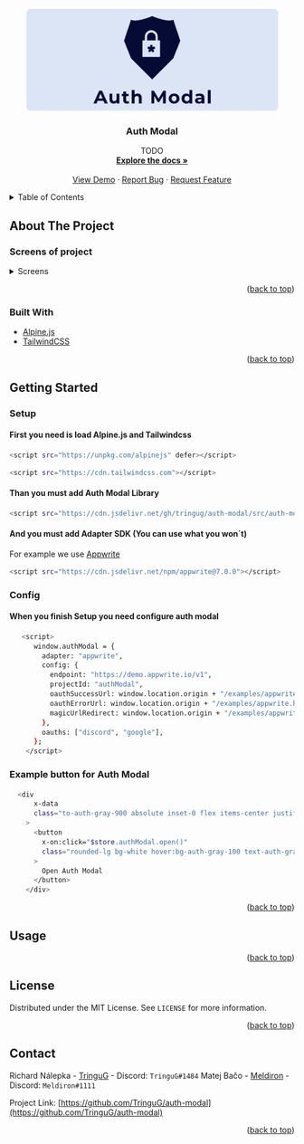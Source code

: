 <div id="top"></div>

<!-- PROJECT LOGO -->
<br />
<div align="center">
  <a href="hhttps://github.com/TringuG/auth-modal">
    <img src="images/logo.png" alt="Logo" width="445" height="180">
  </a>

<h3 align="center">Auth Modal</h3>

  <p align="center">
    TODO
    <br />
    <a href="https://github.com/TringuG/auth-modal"><strong>Explore the docs »</strong></a>
    <br />
    <br />
    <a href="https://auth.tringug.xyz/">View Demo</a>
    ·
    <a href="https://github.com/TringuG/auth-modal/issues">Report Bug</a>
    ·
    <a href="https://github.com/TringuG/auth-modal/issues">Request Feature</a>
  </p>
</div>



<!-- TABLE OF CONTENTS -->
<details>
  <summary>Table of Contents</summary>
  <ol>
    <li>
      <a href="#about-the-project">About The Project</a>
      <ul>
        <li><a href="#screens-of-project">Screens</a></li>
        <li><a href="#built-with">Built With</a></li>
      </ul>
    </li>
    <li>
      <a href="#getting-started">Getting Started</a>
      <ul>
        <li><a href="#prerequisites">Prerequisites</a></li>
        <li><a href="#installation">Installation</a></li>
      </ul>
    </li>
    <li><a href="#usage">Usage</a></li>
    <li><a href="#roadmap">Roadmap</a></li>
    <li><a href="#contributing">Contributing</a></li>
    <li><a href="#license">License</a></li>
    <li><a href="#contact">Contact</a></li>
    <li><a href="#acknowledgments">Acknowledgments</a></li>
  </ol>
</details>



<!-- ABOUT THE PROJECT -->
## About The Project

### Screens of project

<details>
<summary>Screens</summary>
<ol>

![Open SIGIN menu][a1]
![SigIn][a2]
![MagicLink][a3]
![SignUp][a4]
![MyAccount][a5]

</ol>
</details>


<p align="right">(<a href="#top">back to top</a>)</p>



### Built With

* [Alpine.js](https://alpinejs.dev/)
* [TailwindCSS](https://tailwindcss.com/)

<p align="right">(<a href="#top">back to top</a>)</p>



<!-- GETTING STARTED -->
## Getting Started


### Setup
#### First you need is load Alpine.js and Tailwindcss

```bash
<script src="https://unpkg.com/alpinejs" defer></script>
```

```bash
<script src="https://cdn.tailwindcss.com"></script>
```

#### Than you must add Auth Modal Library

```bash 
<script src="https://cdn.jsdelivr.net/gh/tringug/auth-modal/src/auth-modal.js" defer></script> 
```

#### And you must add Adapter SDK (You can use what you won´t)

For example we use <a href="https://appwrite.io/">Appwrite</a>

```bash
<script src="https://cdn.jsdelivr.net/npm/appwrite@7.0.0"></script>
```

### Config

#### When you finish Setup you need configure auth modal

```bash
   <script>
      window.authModal = {
        adapter: "appwrite",
        config: {
          endpoint: "https://demo.appwrite.io/v1",
          projectId: "authModal",
          oauthSuccessUrl: window.location.origin + "/examples/appwrite.html",
          oauthErrorUrl: window.location.origin + "/examples/appwrite.html",
          magicUrlRedirect: window.location.origin + "/examples/appwrite.html",
        },
        oauths: ["discord", "google"],
      };
    </script>
```
### Example button for Auth Modal

```bash
  <div
      x-data
      class="to-auth-gray-900 absolute inset-0 flex items-center justify-center bg-gradient-to-t from-black"
    >
      <button
        x-on:click="$store.authModal.open()"
        class="rounded-lg bg-white hover:bg-auth-gray-100 text-auth-gray-800 px-12 py-3 font-bold text-lg"
      >
        Open Auth Modal
      </button>
    </div>
```

<p align="right">(<a href="#top">back to top</a>)</p>



<!-- USAGE EXAMPLES -->
## Usage



<p align="right">(<a href="#top">back to top</a>)</p>


<!-- LICENSE -->
## License

Distributed under the MIT License. See <code>LICENSE</code> for more information.

<p align="right">(<a href="#top">back to top</a>)</p>



<!-- CONTACT -->
## Contact

Richard Nálepka - [TringuG](https://github.com/TringuG) - Discord: <code>TringuG#1484</code>
Matej Bačo - [Meldiron](https://github.com/Meldiron) - Discord: <code>Meldiron#1111</code>

Project Link: [https://github.com/TringuG/auth-modal](https://github.com/TringuG/auth-modal)


<p align="right">(<a href="#top">back to top</a>)</p>

[a1]: images/A-1.png
[a2]: images/A-2.png
[a3]: images/A-3.png
[a4]: images/A-4.png
[a5]: images/A-5.png
